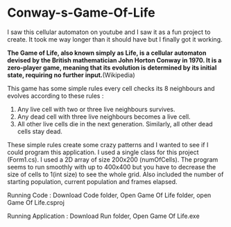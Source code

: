 # Conway-s-Game-Of-Life

I saw this cellular automaton on youtube and I saw it as a fun project to create. It took me way longer than it should have but I finally got it working.

**The Game of Life, also known simply as Life, is a cellular automaton devised by the British mathematician John Horton Conway in 1970. It is a zero-player game, meaning that its evolution is determined by its initial state, requiring no further input.**(Wikipedia)

This game has some simple rules every cell checks its 8 neighbours and evolves according to these rules :
1. Any live cell with two or three live neighbours survives.
2. Any dead cell with three live neighbours becomes a live cell.
3. All other live cells die in the next generation. Similarly, all other dead cells stay dead.

These simple rules create some crazy patterns and I wanted to see if I could program this application.
I used a single class for this project (Form1.cs). I used a 2D array of size 200x200 (numOfCells). The program seems to run smoothly with up to 400x400 but you have to decrease the size of cells to 1(int size) to see the whole grid. Also included the number of starting population, current population and frames elapsed.

Running Code : Download Code folder, Open Game Of Life folder, open Game Of Life.csproj

Running Application : Download Run folder, Open Game Of Life.exe
